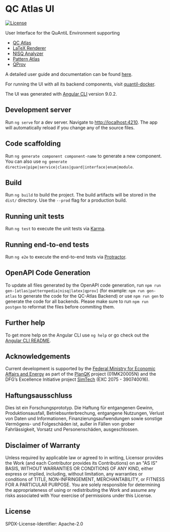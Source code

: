 # QC Atlas UI

[![License](https://img.shields.io/badge/License-Apache%202.0-blue.svg)](https://opensource.org/licenses/Apache-2.0)

User Interface for the QuAntiL Environment supporting
 - [QC Atlas](https://github.com/UST-QuAntiL/qc-atlas)
 - [LaTeX Renderer](https://github.com/UST-QuAntiL/latex-renderer)
 - [NISQ Analyzer](https://github.com/UST-QuAntiL/nisq-analyzer)
 - [Pattern Atlas](https://github.com/PatternAtlas/pattern-atlas-api)
 - [QProv](https://github.com/UST-QuAntiL/qprov)

A detailed user guide and documentation can be found [here](https://quantil.readthedocs.io/en/latest/).

For running the UI with all its backend components, visit [quantil-docker](https://github.com/UST-QuAntiL/quantil-docker).

The UI was generated with [Angular CLI](https://github.com/angular/angular-cli) version 9.0.2.

## Development server

Run `ng serve` for a dev server. Navigate to <http://localhost:4210>. The app will automatically reload if you change any of the source files.

## Code scaffolding

Run `ng generate component component-name` to generate a new component. You can also use `ng generate directive|pipe|service|class|guard|interface|enum|module`.

## Build

Run `ng build` to build the project. The build artifacts will be stored in the `dist/` directory. Use the `--prod` flag for a production build.

## Running unit tests

Run `ng test` to execute the unit tests via [Karma](https://karma-runner.github.io).

## Running end-to-end tests

Run `ng e2e` to execute the end-to-end tests via [Protractor](http://www.protractortest.org/).

## OpenAPI Code Generation

To update all files generated by the OpenAPI code generation, run `npm run gen-[atlas|patternpedia|nisq|latex|qprov]` (for example: `npm run gen-atlas` to generate the code for the QC-Atlas Backend) or use `npm run gen` to generate the code for all backends. 
Please make sure to run `npm run postgen` to reformat the files before commiting them. 
 
## Further help

To get more help on the Angular CLI use `ng help` or go check out the [Angular CLI README](https://github.com/angular/angular-cli/blob/master/README.md).

## Acknowledgements

Current development is supported by the [Federal Ministry for Economic Affairs and Energy] as part of the [PlanQK] project (01MK20005N) and the DFG’s Excellence Initiative project [SimTech] (EXC 2075 - 390740016).

## Haftungsausschluss

Dies ist ein Forschungsprototyp.
Die Haftung für entgangenen Gewinn, Produktionsausfall, Betriebsunterbrechung, entgangene Nutzungen, Verlust von Daten und Informationen, Finanzierungsaufwendungen sowie sonstige Vermögens- und Folgeschäden ist, außer in Fällen von grober Fahrlässigkeit, Vorsatz und Personenschäden, ausgeschlossen.

## Disclaimer of Warranty

Unless required by applicable law or agreed to in writing, Licensor provides the Work (and each Contributor provides its Contributions) on an "AS IS" BASIS, WITHOUT WARRANTIES OR CONDITIONS OF ANY KIND, either express or implied, including, without limitation, any warranties or conditions of TITLE, NON-INFRINGEMENT, MERCHANTABILITY, or FITNESS FOR A PARTICULAR PURPOSE.
You are solely responsible for determining the appropriateness of using or redistributing the Work and assume any risks associated with Your exercise of permissions under this License.

## License

SPDX-License-Identifier: Apache-2.0

  [Federal Ministry for Economic Affairs and Energy]: http://www.bmwi.de/EN
  [PlanQK]: https://planqk.de
  [SimTech]: https://www.simtech.uni-stuttgart.de/
